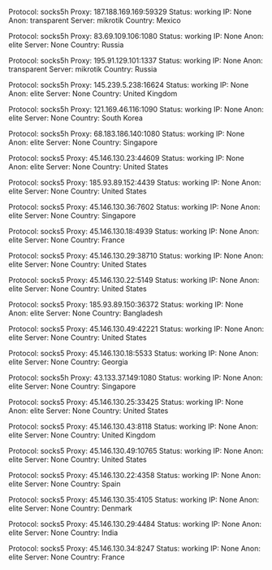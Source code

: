 Protocol: socks5h
Proxy: 187.188.169.169:59329
Status: working
IP: None
Anon: transparent
Server: mikrotik
Country: Mexico

Protocol: socks5h
Proxy: 83.69.109.106:1080
Status: working
IP: None
Anon: elite
Server: None
Country: Russia

Protocol: socks5h
Proxy: 195.91.129.101:1337
Status: working
IP: None
Anon: transparent
Server: mikrotik
Country: Russia

Protocol: socks5h
Proxy: 145.239.5.238:16624
Status: working
IP: None
Anon: elite
Server: None
Country: United Kingdom

Protocol: socks5h
Proxy: 121.169.46.116:1090
Status: working
IP: None
Anon: elite
Server: None
Country: South Korea

Protocol: socks5h
Proxy: 68.183.186.140:1080
Status: working
IP: None
Anon: elite
Server: None
Country: Singapore

Protocol: socks5
Proxy: 45.146.130.23:44609
Status: working
IP: None
Anon: elite
Server: None
Country: United States

Protocol: socks5
Proxy: 185.93.89.152:4439
Status: working
IP: None
Anon: elite
Server: None
Country: United States

Protocol: socks5
Proxy: 45.146.130.36:7602
Status: working
IP: None
Anon: elite
Server: None
Country: Singapore

Protocol: socks5
Proxy: 45.146.130.18:4939
Status: working
IP: None
Anon: elite
Server: None
Country: France

Protocol: socks5
Proxy: 45.146.130.29:38710
Status: working
IP: None
Anon: elite
Server: None
Country: United States

Protocol: socks5
Proxy: 45.146.130.22:5149
Status: working
IP: None
Anon: elite
Server: None
Country: United States

Protocol: socks5
Proxy: 185.93.89.150:36372
Status: working
IP: None
Anon: elite
Server: None
Country: Bangladesh

Protocol: socks5
Proxy: 45.146.130.49:42221
Status: working
IP: None
Anon: elite
Server: None
Country: United States

Protocol: socks5
Proxy: 45.146.130.18:5533
Status: working
IP: None
Anon: elite
Server: None
Country: Georgia

Protocol: socks5h
Proxy: 43.133.37.149:1080
Status: working
IP: None
Anon: elite
Server: None
Country: Singapore

Protocol: socks5
Proxy: 45.146.130.25:33425
Status: working
IP: None
Anon: elite
Server: None
Country: United States

Protocol: socks5
Proxy: 45.146.130.43:8118
Status: working
IP: None
Anon: elite
Server: None
Country: United Kingdom

Protocol: socks5
Proxy: 45.146.130.49:10765
Status: working
IP: None
Anon: elite
Server: None
Country: United States

Protocol: socks5
Proxy: 45.146.130.22:4358
Status: working
IP: None
Anon: elite
Server: None
Country: Spain

Protocol: socks5
Proxy: 45.146.130.35:4105
Status: working
IP: None
Anon: elite
Server: None
Country: Denmark

Protocol: socks5
Proxy: 45.146.130.29:4484
Status: working
IP: None
Anon: elite
Server: None
Country: India

Protocol: socks5
Proxy: 45.146.130.34:8247
Status: working
IP: None
Anon: elite
Server: None
Country: France

